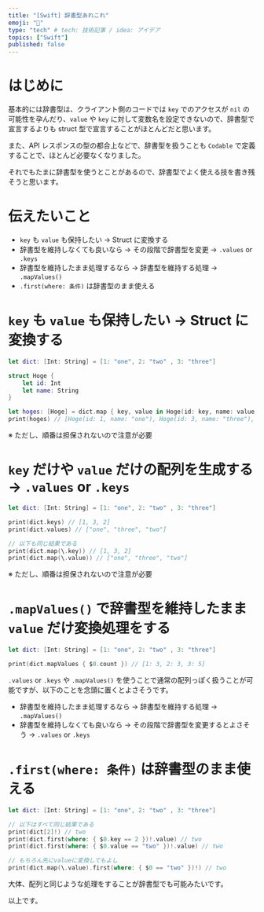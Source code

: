 ```yaml
---
title: "[Swift] 辞書型あれこれ"
emoji: "🌾"
type: "tech" # tech: 技術記事 / idea: アイデア
topics: ["Swift"]
published: false
---
```


# はじめに

基本的には辞書型は、クライアント側のコードでは `key` でのアクセスが `nil` の可能性を孕んだり、`value` や `key` に対して変数名を設定できないので、辞書型で宣言するよりも struct 型で宣言することがほとんどだと思います。

また、API レスポンスの型の都合上などで、辞書型を扱うことも `Codable` で定義することで、ほとんど必要なくなりました。

それでもたまに辞書型を使うとことがあるので、辞書型でよく使える技を書き残そうと思います。

# 伝えたいこと

- `key` も `value` も保持したい -> Struct に変換する
- 辞書型を維持しなくても良いなら -> その段階で辞書型を変更 -> `.values` or `.keys`
- 辞書型を維持したまま処理するなら -> 辞書型を維持する処理 -> `.mapValues()`
- `.first(where: 条件)` は辞書型のまま使える

# `key` も `value` も保持したい -> Struct に変換する

```swift
let dict: [Int: String] = [1: "one", 2: "two" , 3: "three"]

struct Hoge {
    let id: Int
    let name: String
}

let hoges: [Hoge] = dict.map { key, value in Hoge(id: key, name: value) }
print(hoges) // [Hoge(id: 1, name: "one"), Hoge(id: 3, name: "three"), Hoge(id: 2, name: "two")]
```

※ ただし、順番は担保されないので注意が必要

# `key` だけや `value` だけの配列を生成する -> `.values` or `.keys`

```swift
let dict: [Int: String] = [1: "one", 2: "two" , 3: "three"]

print(dict.keys) // [1, 3, 2]
print(dict.values) // ["one", "three", "two"]

// 以下も同じ結果である
print(dict.map(\.key)) // [1, 3, 2]
print(dict.map(\.value)) // ["one", "three", "two"]
```

※ ただし、順番は担保されないので注意が必要

# `.mapValues()` で辞書型を維持したまま `value` だけ変換処理をする

```swift
let dict: [Int: String] = [1: "one", 2: "two" , 3: "three"]

print(dict.mapValues { $0.count }) // [1: 3, 2: 3, 3: 5]
```

`.values` or `.keys` や `.mapValues()` を使うことで通常の配列っぽく扱うことが可能ですが、以下のことを念頭に置くとよさそうです。

- 辞書型を維持したまま処理するなら -> 辞書型を維持する処理 -> `.mapValues()`
- 辞書型を維持しなくても良いなら -> その段階で辞書型を変更するとよさそう -> `.values` or `.keys`

# `.first(where: 条件)` は辞書型のまま使える

```swift
let dict: [Int: String] = [1: "one", 2: "two" , 3: "three"]

// 以下はすべて同じ結果である
print(dict[2]!) // two
print(dict.first(where: { $0.key == 2 })!.value) // two
print(dict.first(where: { $0.value == "two" })!.value) // two

// もちろん先にvalueに変換してもよし
print(dict.map(\.value).first(where: { $0 == "two" })!) // two
```

大体、配列と同じような処理をすることが辞書型でも可能みたいです。

以上です。